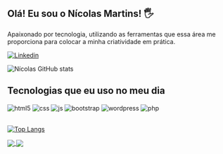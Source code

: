 ## Olá! Eu sou o Nícolas Martins! 🖐️

Apaixonado por tecnologia, utilizando as ferramentas que essa área me proporciona para colocar a minha criatividade em prática.

[![Linkedin](https://img.shields.io/badge/LinkedIn-0077B5?style=for-the-badge&logo=linkedin&logoColor=white)](https://www.linkedin.com/in/dev-nicolas-martins/)

![Nícolas GitHub stats](https://github-readme-stats.vercel.app/api?username=devnicolasmartins&theme=dracula&count_private=true)

## Tecnologias que eu uso no meu dia

<div style="display: inline_block">
  <img align="center" alt="html5" src="https://img.shields.io/badge/HTML5-E34F26?style=for-the-badge&logo=html5&logoColor=white" />
  <img align="center" alt="css" src="https://img.shields.io/badge/CSS3-1572B6?style=for-the-badge&logo=css3&logoColor=white" />
  <img align="center" alt="js" src="https://img.shields.io/badge/JavaScript-F7DF1E?style=for-the-badge&logo=javascript&logoColor=black" />
  <img align="center" alt="bootstrap" src="https://img.shields.io/badge/bootstrap-%23563D7C.svg?style=for-the-badge&logo=bootstrap&logoColor=white" />
  <img align="center" alt="wordpress" src="https://img.shields.io/badge/WordPress-%23117AC9.svg?style=for-the-badge&logo=WordPress&logoColor=white" />
  <img align="center" alt="php" src="https://img.shields.io/badge/php-%23777BB4.svg?style=for-the-badge&logo=php&logoColor=white" />
</div><br/>

[![Top Langs](https://github-readme-stats.vercel.app/api/top-langs/?username=devnicolasmartins&layout=compact)](https://github.com/anuraghazra/github-readme-stats)


<a href="https://github.com/devnicolasmartins/github-readme-stats">
  <img align="center" src="https://github-readme-stats.vercel.app/api/pin/?username=devnicolasmartins&repo=Portfolio-Ratisbone" />
</a>
<a href="https://github.com/devnicolasmartins/Portifolio-ratisbone">
  <img align="center" src="https://github-readme-stats.vercel.app/api/pin/?username=devnicolasmartins&repo=tabela-js" />
</a>
